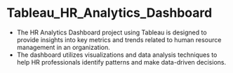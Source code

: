 # Tableau_HR_Analytics_Dashboard


* The HR Analytics Dashboard project using Tableau is designed to provide insights into key metrics and trends related to human resource management in an organization.
* The dashboard utilizes visualizations and data analysis techniques to help HR professionals identify patterns and make data-driven decisions.
